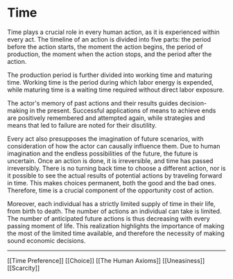 # Time

Time plays a crucial role in every human action, as it is experienced within every act. The timeline of an action is divided into five parts: the period before the action starts, the moment the action begins, the period of production, the moment when the action stops, and the period after the action.

The production period is further divided into working time and maturing time. Working time is the period during which labor energy is expended, while maturing time is a waiting time required without direct labor exposure.

The actor's memory of past actions and their results guides decision-making in the present. Successful applications of means to achieve ends are positively remembered and attempted again, while strategies and means that led to failure are noted for their disutility.

Every act also presupposes the imagination of future scenarios, with consideration of how the actor can causally influence them. Due to human imagination and the endless possibilities of the future, the future is uncertain. Once an action is done, it is irreversible, and time has passed irreversibly. There is no turning back time to choose a different action, nor is it possible to see the actual results of potential actions by traveling forward in time. This makes choices permanent, both the good and the bad ones. Therefore, time is a crucial component of the opportunity cost of action.

Moreover, each individual has a strictly limited supply of time in their life, from birth to death. The number of actions an individual can take is limited. The number of anticipated future actions is thus decreasing with every passing moment of life. This realization highlights the importance of making the most of the limited time available, and therefore the necessity of making sound economic decisions.

---
[[Time Preference]]
[[Choice]]
[[The Human Axioms]]
[[Uneasiness]]
[[Scarcity]]
